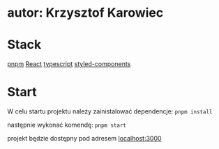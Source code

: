 # autor: Krzysztof Karowiec

# Stack
[pnpm](https://pnpm.io/)
[React](https://react.dev/)
[typescript](https://www.typescriptlang.org/)
[styled-components](https://styled-components.com/)

# Start

W celu startu projektu należy zainistalować dependencje:
`pnpm install`

następnie wykonać komendę:
`pnpm start`

projekt będzie dostępny pod adresem [localhost:3000](http://localhost:3000/)
